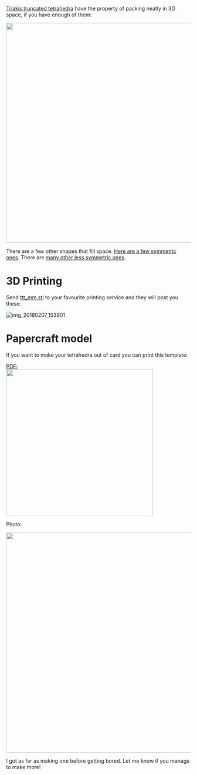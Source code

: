 [Triakis truncated tetrahedra](https://en.wikipedia.org/wiki/Triakis_truncated_tetrahedron) have the property of packing neatly in 3D space, if you have enough of them:

<img width="600" src="https://upload.wikimedia.org/wikipedia/commons/8/8f/Triakis_truncated_tetrahedral_honeycomb.jpg">

There are a few other shapes that fill space. [Here are a few symmetric ones](https://timhutton.github.io/2012/09/14/36313.html). There are [many other less symmetric ones](https://en.wikipedia.org/wiki/Honeycomb_(geometry)#Space-filling_polyhedra.5B2.5D).

3D Printing
===========

Send [ttt_mm.stl](https://github.com/timhutton/triakis-truncated-tetrahedra/blob/master/ttt_mm.stl) to your favourite printing service and they will post you these:

![img_20180207_153901](https://user-images.githubusercontent.com/647092/35928052-1c9c08d4-0c24-11e8-9e70-e96d5a5ecb44.jpg)

Papercraft model
================

If you want to make your tetrahedra out of card you can print this template:

<a href="https://github.com/timhutton/triakis-truncated-tetrahedron/raw/master/ttt.pdf">PDF:<br><img width="400" src="https://user-images.githubusercontent.com/647092/35068305-94964950-fbce-11e7-9078-7835f26b27f0.png"></a>

Photo:

<img width="600" src="https://user-images.githubusercontent.com/647092/35068205-480b0c38-fbce-11e7-937d-67467952af98.png">

I got as far as making one before getting bored. Let me know if you manage to make more!
